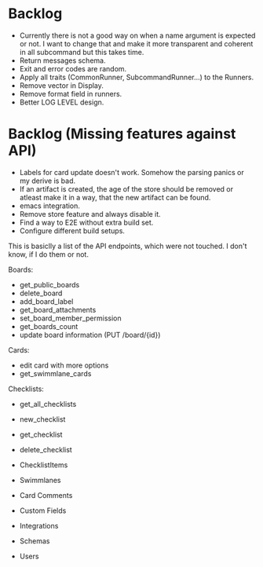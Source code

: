 # Backlog

- Currently there is not a good way on when a name argument is expected or not. I want to change that and make it more transparent and coherent in all subcommand but this takes time.
- Return messages schema.
- Exit and error codes are random.
- Apply all traits (CommonRunner, SubcommandRunner...) to the Runners.
- Remove vector in Display.
- Remove format field in runners.
- Better LOG LEVEL design.


# Backlog (Missing features against API)

- Labels for card update doesn't work. Somehow the parsing panics or my derive is bad.
- If an artifact is created, the age of the store should be removed or atleast make it in a way, that the new artifact can be found.
- emacs integration.
- Remove store feature and always disable it.
- Find a way to E2E without extra build set.
- Configure different build setups.


This is basiclly a list of the API endpoints, which were not touched. I don't know, if I do them or not.


Boards:

- get_public_boards
- delete_board
- add_board_label
- get_board_attachments
- set_board_member_permission
- get_boards_count
- update board information (PUT /board/{id})

Cards:

- edit card with more options
- get_swimmlane_cards

Checklists:

- get_all_checklists
- new_checklist
- get_checklist
- delete_checklist

- ChecklistItems
- Swimmlanes
- Card Comments
- Custom Fields
- Integrations
- Schemas
- Users

